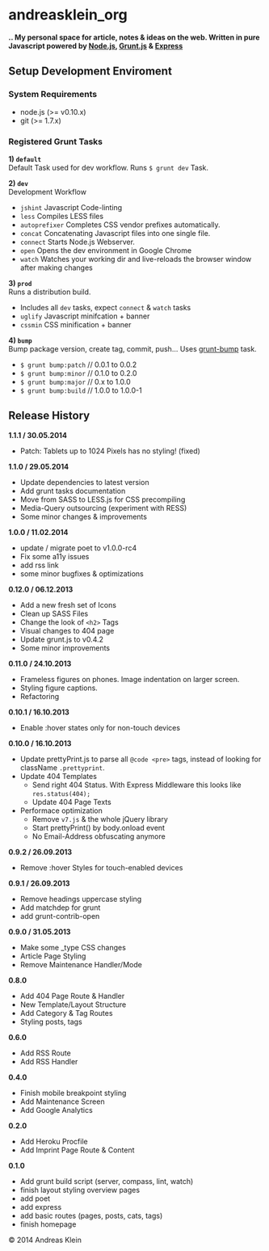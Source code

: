 # andreasklein_org

**.. My personal space for article, notes & ideas on the web. Written in pure Javascript powered by [Node.js](http://nodejs.org/), [Grunt.js](http://gruntjs.com/) & [Express](http://expressjs.com/)**


## Setup Development Enviroment
### System Requirements

* node.js (>= v0.10.x)
* git (>= 1.7.x)

### Registered Grunt Tasks

__1) `default`__<br>
Default Task used for dev workflow. Runs `$ grunt dev` Task.

__2) `dev`__<br>
Development Workflow

* `jshint` Javascript Code-linting
* `less` Compiles LESS files
* `autoprefixer` Completes CSS vendor prefixes automatically.
* `concat` Concatenating Javascript files into one single file.
* `connect` Starts Node.js Webserver.
* `open` Opens the dev environment in Google Chrome
* `watch` Watches your working dir and live-reloads the browser window after making changes

__3) `prod`__<br>
Runs a distribution build.
* Includes all `dev` tasks, expect `connect` & `watch` tasks
* `uglify` Javascript minifcation + banner
* `cssmin` CSS minification + banner

__4) `bump`__<br>
Bump package version, create tag, commit, push...
Uses [grunt-bump](https://github.com/vojtajina/grunt-bump) task.

* `$ grunt bump:patch` // 0.0.1 to 0.0.2
* `$ grunt bump:minor` // 0.1.0 to 0.2.0
* `$ grunt bump:major` // 0.x to 1.0.0
* `$ grunt bump:build` // 1.0.0 to 1.0.0-1


## Release History

**1.1.1 / 30.05.2014**
* Patch: Tablets up to 1024 Pixels has no styling! (fixed)

**1.1.0 / 29.05.2014**
* Update dependencies to latest version
* Add grunt tasks documentation
* Move from SASS to LESS.js for CSS precompiling
* Media-Query outsourcing (experiment with RESS)
* Some minor changes & improvements

**1.0.0 / 11.02.2014**
* update / migrate poet to v1.0.0-rc4
* Fix some a11y issues
* add rss link
* some minor bugfixes & optimizations

**0.12.0 / 06.12.2013**

* Add a new fresh set of Icons
* Clean up SASS Files
* Change the look of `<h2>` Tags
* Visual changes to 404 page
* Update grunt.js to v0.4.2
* Some minor improvements

**0.11.0 / 24.10.2013**

* Frameless figures on phones. Image indentation on larger screen.
* Styling figure captions.
* Refactoring

**0.10.1 / 16.10.2013**

* Enable :hover states only for non-touch devices


**0.10.0 / 16.10.2013**

* Update prettyPrint.js to parse all `@code <pre>` tags, instead of looking for className `.prettyprint`.
* Update 404 Templates
  * Send right 404 Status. With Express Middleware this looks like `res.status(404);`
  * Update 404 Page Texts
* Performace optimization
  * Remove `v7.js` & the whole jQuery library
  * Start prettyPrint() by body.onload event
  * No Email-Address obfuscating anymore

**0.9.2 / 26.09.2013**

* Remove :hover Styles for touch-enabled devices

**0.9.1 / 26.09.2013**

* Remove headings uppercase styling
* Add matchdep for grunt
* add grunt-contrib-open

**0.9.0 / 31.05.2013**

* Make some _type CSS changes
* Article Page Styling
* Remove Maintenance Handler/Mode

**0.8.0**

* Add 404 Page Route & Handler
* New Template/Layout Structure
* Add Category & Tag Routes
* Styling posts, tags

**0.6.0**

* Add RSS Route
* Add RSS Handler

**0.4.0**

* Finish mobile breakpoint styling
* Add Maintenance Screen
* Add Google Analytics

**0.2.0**

* Add Heroku Procfile
* Add Imprint Page Route & Content

**0.1.0**

* Add grunt build script (server, compass, lint, watch)
* finish layout styling overview pages
* add poet
* add express
* add basic routes (pages, posts, cats, tags)
* finish homepage


&copy; 2014 Andreas Klein
